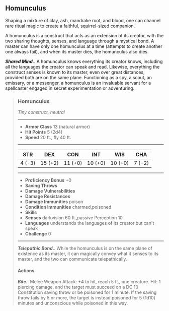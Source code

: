 ## Homunculus
Shaping a mixture of clay, ash, mandrake root, and blood, one can channel rare ritual magic to create a faithful, squirrel-sized companion.

A homunculus is a construct that acts as an extension of its creator, with the two sharing thoughts, senses, and language through a mystical bond. A master can have only one homunculus at a time (attempts to create another one always fail), and when its master dies, the homunculus also dies.

***Shared Mind.***. A homunculus knows everything its creator knows, including all the languages the creator can speak and read. Likewise, everything the construct senses is known to its master, even over great distances, provided both are on the same plane. Functioning as a spy, a scout, an emissary, or a messenger, a homunculus is an invaluable servant for a spellcaster engaged in secret experimentation or adventuring.

>### Homunculus
>*Tiny construct, neutral*
>___
>- **Armor Class** 13 (natural armor)
>- **Hit Points** 5 (2d4)
>- **Speed** 20 ft., fly 40 ft.
>___
>|**STR**|**DEX**|**CON**|**INT**|**WIS**|**CHA**|
>|:---:|:---:|:---:|:---:|:---:|:---:|
>|4 (-3)|15 (+2)|11 (+0)|10 (+0)|10 (+0)|7 (-2)|
>
>___
>- **Proficiency Bonus** +0
>- **Saving Throws** 
>- **Damage Vulnerabilities** 
>- **Damage Resistances** 
>- **Damage Immunities** poison
>- **Condition Immunities** charmed,poisoned
>- **Skills** 
>- **Senses** darkvision 60 ft.,passive Perception 10
>- **Languages** understands the languages of its creator but can't speak
>- **Challenge** 0
>___
>***Telepathic Bond.***. While the homunculus is on the same plane of existence as its master, it can magically convey what it senses to its master, and the two can communicate telepathically.
>
>#### Actions
>***Bite.***. Melee Weapon Attack: +4 to hit, reach 5 ft., one creature. Hit: 1 piercing damage, and the target must succeed on a DC 10 Constitution saving throw or be poisoned for 1 minute. If the saving throw fails by 5 or more, the target is instead poisoned for 5 (1d10) minutes and unconscious while poisoned in this way.
>
